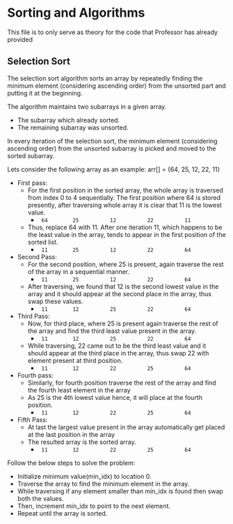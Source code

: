 # Sorting and Algorithms

This file is to only serve as theory for the code that Professor has already provided

## Selection Sort

The selection sort algorithm sorts an array by repeatedly finding the minimum element (considering ascending order) from the unsorted part and putting it at the beginning. 

The algorithm maintains two subarrays in a given array.

- The subarray which already sorted. 
- The remaining subarray was unsorted.

In every iteration of the selection sort, the minimum element (considering ascending order) from the unsorted subarray is picked and moved to the sorted subarray.

Lets consider the following array as an example: arr[] = {64, 25, 12, 22, 11}

- First pass:
  - For the first position in the sorted array, the whole array is traversed from index 0 to 4 sequentially. The first position where 64 is stored presently, after traversing whole array it is clear that 11 is the lowest value.
    - `  64   	   25   	   12   	   22   	   11   `
  - Thus, replace 64 with 11. After one iteration 11, which happens to be the least value in the array, tends to appear in the first position of the sorted list.
    - `  11   	   25   	   12   	   22   	   64   `
- Second Pass:
  - For the second position, where 25 is present, again traverse the rest of the array in a sequential manner.
    - `  11   	   25   	   12   	   22   	   64   `
  - After traversing, we found that 12 is the second lowest value in the array and it should appear at the second place in the array, thus swap these values.
    - `  11   	   12   	   25   	   22   	   64   `
- Third Pass:
  - Now, for third place, where 25 is present again traverse the rest of the array and find the third least value present in the array.
    - `  11   	   12   	   25   	   22   	   64   `
  - While traversing, 22 came out to be the third least value and it should appear at the third place in the array, thus swap 22 with element present at third position.
    - `  11   	   12   	   22   	   25   	   64   `
- Fourth pass:
  - Similarly, for fourth position traverse the rest of the array and find the fourth least element in the array 
  - As 25 is the 4th lowest value hence, it will place at the fourth position.
    - `  11   	   12   	   22   	   25   	   64   `
- Fifth Pass:
  - At last the largest value present in the array automatically get placed at the last position in the array
  - The resulted array is the sorted array.
    - `  11   	   12   	   22   	   25   	   64   `

Follow the below steps to solve the problem:

- Initialize minimum value(min_idx) to location 0.
- Traverse the array to find the minimum element in the array.
- While traversing if any element smaller than min_idx is found then swap both the values.
- Then, increment min_idx to point to the next element.
- Repeat until the array is sorted.
